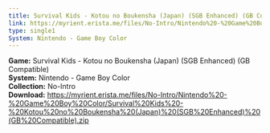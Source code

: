 ```yaml
---
title: Survival Kids - Kotou no Boukensha (Japan) (SGB Enhanced) (GB Compatible)
link: https://myrient.erista.me/files/No-Intro/Nintendo%20-%20Game%20Boy%20Color/Survival%20Kids%20-%20Kotou%20no%20Boukensha%20(Japan)%20(SGB%20Enhanced)%20(GB%20Compatible).zip
type: single1
System: Nintendo - Game Boy Color
---
```

<b>Game:</b> Survival Kids - Kotou no Boukensha (Japan) (SGB Enhanced) (GB Compatible)<br>
<b>System:</b> Nintendo - Game Boy Color<br>
<b>Collection:</b> No-Intro<br>
<b>Download:</b> https://myrient.erista.me/files/No-Intro/Nintendo%20-%20Game%20Boy%20Color/Survival%20Kids%20-%20Kotou%20no%20Boukensha%20(Japan)%20(SGB%20Enhanced)%20(GB%20Compatible).zip